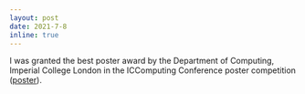 ```yaml
---
layout: post
date: 2021-7-8
inline: true
---
```


I was granted the best poster award by the Department of Computing, Imperial College London in the ICComputing Conference poster competition ([poster](/assets/pdf/LSR_Poster.pdf)).
